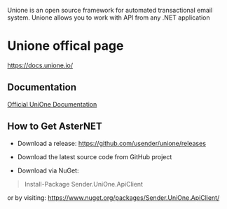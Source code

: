 Unione is an open source framework for automated transactional email system. Unione allows you to work with API from any .NET application

# Unione offical page
https://docs.unione.io/

## Documentation
[Official UniOne Documentation](https://docs.unione.io/en/web-api-ref?http#web-api)

## How to Get AsterNET
- Download a release: https://github.com/usender/unione/releases

- Download the latest source code from GitHub project

- Download via NuGet:
> Install-Package Sender.UniOne.ApiClient
> 
or by visiting: https://www.nuget.org/packages/Sender.UniOne.ApiClient/
